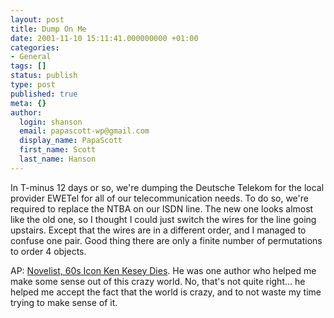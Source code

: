 ```yaml
---
layout: post
title: Dump On Me
date: 2001-11-10 15:11:41.000000000 +01:00
categories:
- General
tags: []
status: publish
type: post
published: true
meta: {}
author:
  login: shanson
  email: papascott-wp@gmail.com
  display_name: PapaScott
  first_name: Scott
  last_name: Hanson
---
```

<p>In T-minus 12 days or so, we're dumping the Deutsche Telekom for the local provider EWETel for all of our telecommunication needs. To do so, we're required to replace the NTBA on our ISDN line. The new one looks almost like the old one, so I thought I could just switch the wires for the line going upstairs. Except that the wires are in a different order, and I managed to confuse one pair. Good thing there are only a finite number of permutations to order 4 objects. </p>
<p>AP: <a href="http://news.excite.com/news/ap/011110/11/obit-kesey">Novelist, 60s Icon Ken Kesey Dies</a>. He was one author who helped me make some sense out of this crazy world. No, that's not quite right... he helped me accept the fact that the world is crazy, and to not waste my time trying to make sense of it.</p>

